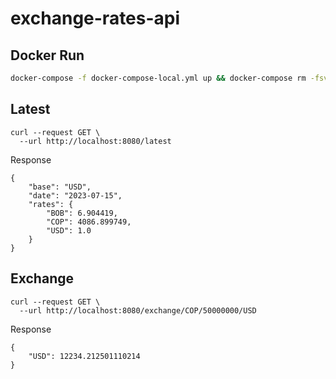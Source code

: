 # exchange-rates-api

## Docker Run

```sh
docker-compose -f docker-compose-local.yml up && docker-compose rm -fsv
```
## Latest

```
curl --request GET \
  --url http://localhost:8080/latest
```

Response
```
{
	"base": "USD",
	"date": "2023-07-15",
	"rates": {
		"BOB": 6.904419,
		"COP": 4086.899749,
		"USD": 1.0
	}
}
```

## Exchange
```
curl --request GET \
  --url http://localhost:8080/exchange/COP/50000000/USD
```

Response
```
{
	"USD": 12234.212501110214
}
```